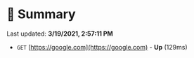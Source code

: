 # 📖 Summary
Last updated: **3/19/2021, 2:57:11 PM**

- `GET` [https://google.com](https://google.com) - **Up** (129ms)
